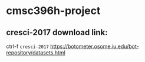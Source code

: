 # cmsc396h-project

## cresci-2017 download link:
ctrl-f `cresci-2017`
https://botometer.osome.iu.edu/bot-repository/datasets.html